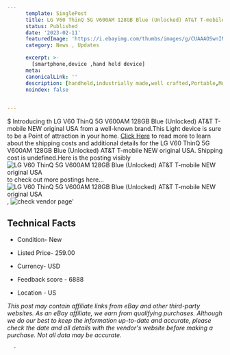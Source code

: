 ```yaml
---
      template: SinglePost
      title: LG V60 ThinQ 5G V600AM 128GB Blue (Unlocked) AT&T T-mobile NEW original USA
      status: Published
      date: '2023-02-11'
      featuredImage: 'https://i.ebayimg.com/thumbs/images/g/CUAAAOSwnINjwgei/s-l225.jpg'
      category: News , Updates

      excerpt: >-
        [smartphone,device ,hand held device]
      meta:
      canonicalLink: ''
      description: [handheld,industrially made,well crafted,Portable,Mobile,Compact,Convenient,Lightweight,Maneuverable,Man-portable,Miniature,Carriable,Hand-held,Light,Holdable,Transportable,Mobile device,Pocket-sized,On-the-go,Wireless,Cordless,Compact size,Convenient size, smartphone,device ,hand held device]
      noindex: false
      

---
```

$
      Introducing th LG V60 ThinQ 5G V600AM 128GB Blue (Unlocked) AT&T T-mobile NEW original USA from a well-known brand.This Light device  is sure to be a Point of attraction  in your home. [Click Here](https://www.ebay.com/itm/304778722843?hash=item46f63a3e1b%3Ag%3ACUAAAOSwnINjwgei&mkevt=1&mkcid=1&mkrid=711-53200-19255-0&campid=%253CePNCampaignId%253E&customid=%253CreferenceId%253E&toolid=10049) to read more to learn about the shipping costs and additional details for the LG V60 ThinQ 5G V600AM 128GB Blue (Unlocked) AT&T T-mobile NEW original USA. Shipping cost is undefined.Here is the posting visibly ![LG V60 ThinQ 5G V600AM 128GB Blue (Unlocked) AT&T T-mobile NEW original USA](https://i.ebayimg.com/thumbs/images/g/CUAAAOSwnINjwgei/s-l225.jpg) to check out more postings here... ![LG V60 ThinQ 5G V600AM 128GB Blue (Unlocked) AT&T T-mobile NEW original USA](https://i.ebayimg.com/images/g/CUAAAOSwnINjwgei/s-l1600.jpg), ![check vendor page](https://origin-galleryplus.ebayimg.com/ws/web/304778722843_2_0_1/225x225.jpg,https://origin-galleryplus.ebayimg.com/ws/web/304778722843_3_0_1/225x225.jpg,https://origin-galleryplus.ebayimg.com/ws/web/304778722843_4_0_1/225x225.jpg,https://origin-galleryplus.ebayimg.com/ws/web/304778722843_5_0_1/225x225.jpg,https://origin-galleryplus.ebayimg.com/ws/web/304778722843_6_0_1/225x225.jpg)'

      

 ## Technical Facts 



     
      

 - Condition- New 


      

 - Listed Price- 259.00 


      

 - Currency- USD 


      

 - Feedback score - 6888 


      

 - Location - US 


      
      

 *_This post may contain affiliate links from eBay and other third-party websites. As an eBay affiliate, we earn from qualifying purchases. Although we do our best to keep the information up-to-date and accurate, please check the date and all details with the vendor's website before making a purchase. Not all data may be accurate._*




      -
